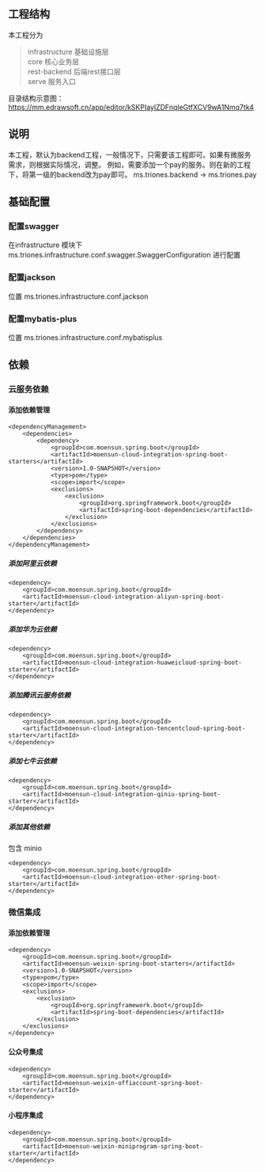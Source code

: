 ## 工程结构
本工程分为 
> infrastructure 基础设施层 \
> core 核心业务层 \
> rest-backend 后端rest接口层 \
> serve 服务入口

目录结构示意图： https://mm.edrawsoft.cn/app/editor/kSKPIaylZDFnqleGtfXCV9wA1Nmq7tk4

## 说明
本工程，默认为backend工程，一般情况下，只需要该工程即可。如果有微服务需求，则根据实际情况，调整。
例如，需要添加一个pay的服务。则在新的工程下，将第一级的backend改为pay即可。 ms.triones.backend -> ms.triones.pay

## 基础配置
### 配置swagger
在infrastructure 模块下 ms.triones.infrastructure.conf.swagger.SwaggerConfiguration 进行配置
### 配置jackson
位置 ms.triones.infrastructure.conf.jackson
### 配置mybatis-plus
位置 ms.triones.infrastructure.conf.mybatisplus


## 依赖
### 云服务依赖
#### 添加依赖管理
```
<dependencyManagement>
    <dependencies>
        <dependency>
            <groupId>com.moensun.spring.boot</groupId>
            <artifactId>moensun-cloud-integration-spring-boot-starters</artifactId>
            <version>1.0-SNAPSHOT</version>
            <type>pom</type>
            <scope>import</scope>
            <exclusions>
                <exclusion>
                    <groupId>org.springframework.boot</groupId>
                    <artifactId>spring-boot-dependencies</artifactId>
                </exclusion>
            </exclusions>
        </dependency>
    </dependencies>
</dependencyManagement>
```

##### 添加阿里云依赖
```
<dependency>
    <groupId>com.moensun.spring.boot</groupId>
    <artifactId>moensun-cloud-integration-aliyun-spring-boot-starter</artifactId>
</dependency>
```

##### 添加华为云依赖
```
<dependency>
    <groupId>com.moensun.spring.boot</groupId>
    <artifactId>moensun-cloud-integration-huaweicloud-spring-boot-starter</artifactId>
</dependency>
```

##### 添加腾讯云服务依赖
```
<dependency>
    <groupId>com.moensun.spring.boot</groupId>
    <artifactId>moensun-cloud-integration-tencentcloud-spring-boot-starter</artifactId>
</dependency>
```

##### 添加七牛云依赖
```
<dependency>
    <groupId>com.moensun.spring.boot</groupId>
    <artifactId>moensun-cloud-integration-qiniu-spring-boot-starter</artifactId>
</dependency>
```

##### 添加其他依赖
包含 minio
```
<dependency>
    <groupId>com.moensun.spring.boot</groupId>
    <artifactId>moensun-cloud-integration-other-spring-boot-starter</artifactId>
</dependency>
```

### 微信集成
#### 添加依赖管理
```
<dependency>
    <groupId>com.moensun.spring.boot</groupId>
    <artifactId>moensun-weixin-spring-boot-starters</artifactId>
    <version>1.0-SNAPSHOT</version>
    <type>pom</type>
    <scope>import</scope>
    <exclusions>
        <exclusion>
            <groupId>org.springframework.boot</groupId>
            <artifactId>spring-boot-dependencies</artifactId>
        </exclusion>
    </exclusions>
</dependency>
```

#### 公众号集成
```
<dependency>
    <groupId>com.moensun.spring.boot</groupId>
    <artifactId>moensun-weixin-offiaccount-spring-boot-starter</artifactId>
</dependency>
```
#### 小程序集成
```
<dependency>
    <groupId>com.moensun.spring.boot</groupId>
    <artifactId>moensun-weixin-miniprogram-spring-boot-starter</artifactId>
</dependency>
```